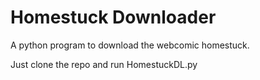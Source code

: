 # Homestuck Downloader
A python program to download the webcomic homestuck.

Just clone the repo and run HomestuckDL.py
